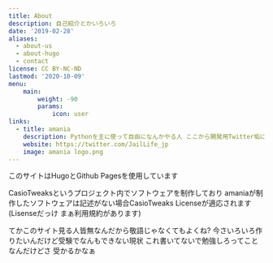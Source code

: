 ```yaml
---
title: About
description: 自己紹介とかいろいろ
date: '2019-02-28'
aliases:
  - about-us
  - about-hugo
  - contact
license: CC BY-NC-ND
lastmod: '2020-10-09'
menu:
    main: 
        weight: -90
        params:
            icon: user
links:
  - title: amania
    description: Pythonを主に使って自由になんかやる人 ここから開発用Twitter垢に飛べるよ
    website: https://twitter.com/JailLife_jp
    image: amania logo.png
---
```


このサイトはHugoとGithub Pagesを使用しています

CasioTweaksというプロジェクト内でソフトウェアを制作しており
amaniaが制作したソフトウェアは記述がない場合CasioTweaks Licenseが適応されます(Lisenseだっけ まぁ利用規約があります)

てかこのサイト見る人皆無なんだから敬語じゃなくてもよくね?
今さいろいろ作りたいんだけど受験でなんもできない現状
これ書いてないで勉強しろってことなんだけどさ 受かるかなぁ